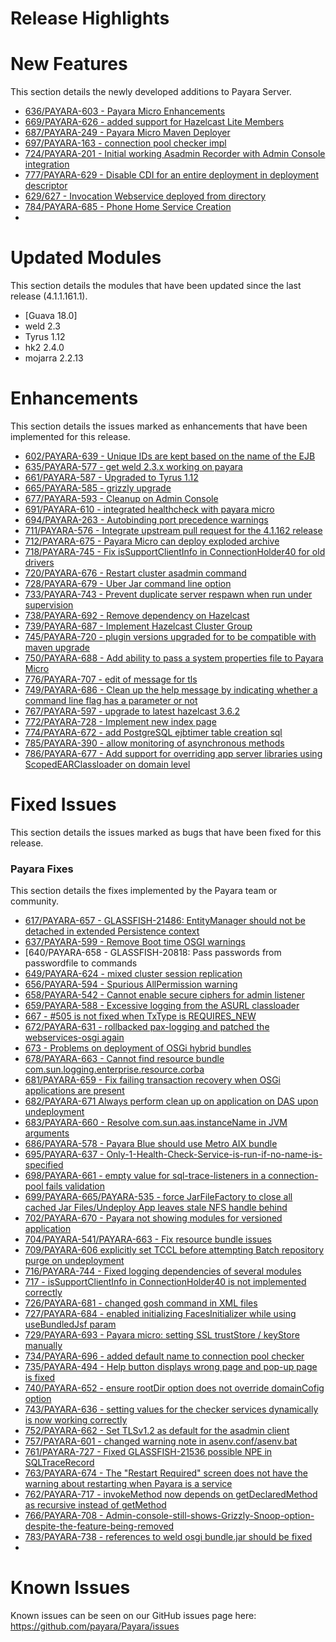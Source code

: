 # Release Highlights

# New Features
This section details the newly developed additions to Payara Server.
* [636/PAYARA-603 - Payara Micro Enhancements ](https://github.com/payara/Payara/pull/636)
* [669/PAYARA-626 - added support for Hazelcast Lite Members](https://github.com/payara/Payara/pull/669)
* [687/PAYARA-249 - Payara Micro Maven Deployer](https://github.com/payara/Payara/pull/687)
* [697/PAYARA-163 - connection pool checker impl](https://github.com/payara/Payara/pull/697)
* [724/PAYARA-201 - Initial working Asadmin Recorder with Admin Console integration](https://github.com/payara/Payara/pull/742)
* [777/PAYARA-629 - Disable CDI for an entire deployment in deployment descriptor](https://github.com/payara/Payara/pull/777)
* [629/627 - Invocation Webservice deployed from directory](https://github.com/payara/Payara/pull/629)
* [784/PAYARA-685 - Phone Home Service Creation](https://github.com/payara/Payara/pull/784)
* 



# Updated Modules
This section details the modules that have been updated since the last release (4.1.1.161.1).
* [Guava 18.0]
* weld 2.3
* Tyrus 1.12
* hk2 2.4.0
* mojarra 2.2.13



# Enhancements
This section details the issues marked as enhancements that have been implemented for this release.
* [602/PAYARA-639 - Unique IDs are kept based on the name of the EJB](https://github.com/payara/Payara/pull/602)
* [635/PAYARA-577 - get weld 2.3.x working on payara](https://github.com/payara/Payara/pull/635)
* [661/PAYARA-587 - Upgraded to Tyrus 1.12](https://github.com/payara/Payara/pull/661)
* [665/PAYARA-585 - grizzly upgrade](https://github.com/payara/Payara/pull/665)
* [677/PAYARA-593 - Cleanup on Admin Console](https://github.com/payara/Payara/pull/677)
* [691/PAYARA-610 - integrated healthcheck with payara micro](https://github.com/payara/Payara/pull/691)
* [694/PAYARA-263 - Autobinding port precedence warnings](https://github.com/payara/Payara/pull/694)
* [711/PAYARA-576 - Integrate upstream pull request for the 4.1.162 release](https://github.com/payara/Payara/pull/711)
* [712/PAYARA-675 - Payara Micro can deploy exploded archive](https://github.com/payara/Payara/pull/712)
* [718/PAYARA-745 - Fix isSupportClientInfo in ConnectionHolder40 for old drivers](https://github.com/payara/Payara/pull/718)
* [720/PAYARA-676 - Restart cluster asadmin command](https://github.com/payara/Payara/pull/720)
* [728/PAYARA-679 - Uber Jar command line option](https://github.com/payara/Payara/pull/728)
* [733/PAYARA-743 - Prevent duplicate server respawn when run under supervision](https://github.com/payara/Payara/pull/733)
* [738/PAYARA-692 - Remove dependency on Hazelcast](https://github.com/payara/Payara/pull/738)
* [739/PAYARA-687 - Implement Hazelcast Cluster Group](https://github.com/payara/Payara/pull/739)
* [745/PAYARA-720 - plugin versions upgraded for to be compatible with maven upgrade](https://github.com/payara/Payara/pull/745)
* [750/PAYARA-688 - Add ability to pass a system properties file to Payara Micro](https://github.com/payara/Payara/pull/750)
* [776/PAYARA-707 - edit of message for tls](https://github.com/payara/Payara/pull/776)
* [749/PAYARA-686 - Clean up the help message by indicating whether a command line flag has a parameter or not](https://github.com/payara/Payara/pull/749)
* [767/PAYARA-597 - upgrade to latest hazelcast 3.6.2](https://github.com/payara/Payara/pull/767)
* [772/PAYARA-728 - Implement new index page](https://github.com/payara/Payara/pull/772)
* [774/PAYARA-672 - add PostgreSQL ejbtimer table creation sql](https://github.com/payara/Payara/pull/774)
* [785/PAYARA-390 - allow monitoring of asynchronous methods](https://github.com/payara/Payara/pull/785)
* [786/PAYARA-677 - Add support for overriding app server libraries using ScopedEARClassloader on domain level ](https://github.com/payara/Payara/pull/786)

# Fixed Issues
This section details the issues marked as bugs that have been fixed for this release.

### Payara Fixes
This section details the fixes implemented by the Payara team or community.
* [617/PAYARA-657 - GLASSFISH-21486: EntityManager should not be detached in extended Persistence context](https://github.com/payara/Payara/pull/617)
* [637/PAYARA-599 - Remove Boot time OSGI warnings](https://github.com/payara/Payara/pull/637)
* [640/PAYARA-658 - GLASSFISH-20818: Pass passwords from passwordfile to commands
* [649/PAYARA-624 - mixed cluster session replication](https://github.com/payara/Payara/pull/649)
* [656/PAYARA-594 - Spurious AllPermission warning](https://github.com/payara/Payara/pull/656)
* [658/PAYARA-542 - Cannot enable secure ciphers for admin listener](https://github.com/payara/Payara/pull/658)
* [659/PAYARA-588 - Excessive logging from the ASURL classloader](https://github.com/payara/Payara/pull/659)
* [667 - #505 is not fixed when TxType is REQUIRES_NEW](https://github.com/payara/Payara/issues/667)
* [672/PAYARA-631 - rollbacked pax-logging and patched the webservices-osgi again](https://github.com/payara/Payara/pull/672)
* [673 - Problems on deployment of OSGi hybrid bundles](https://github.com/payara/Payara/issues/673)
* [678/PAYARA-663 - Cannot find resource bundle com.sun.logging.enterprise.resource.corba](https://github.com/payara/Payara/issues/678)
* [681/PAYARA-659 - Fix failing transaction recovery when OSGi applications are present](https://github.com/payara/Payara/pull/681)
* [682/PAYARA-671 Always perform clean up on application on DAS upon undeployment](https://github.com/payara/Payara/pull/682)
* [683/PAYARA-660 - Resolve com.sun.aas.instanceName in JVM arguments](https://github.com/payara/Payara/pull/683)
* [686/PAYARA-578 - Payara Blue should use Metro AIX bundle](https://github.com/payara/Payara/pull/686)
* [695/PAYARA-637 - Only-1-Health-Check-Service-is-run-if-no-name-is-specified](https://github.com/payara/Payara/pull/695)
* [698/PAYARA-661 - empty value for sql-trace-listeners in a connection-pool fails validation](https://github.com/payara/Payara/pull/698)
* [699/PAYARA-665/PAYARA-535 - force JarFileFactory to close all cached Jar Files/Undeploy App leaves stale NFS handle behind](https://github.com/payara/Payara/pull/699)
* [702/PAYARA-670 - Payara not showing modules for versioned application](https://github.com/payara/Payara/issues/702)
* [704/PAYARA-541/PAYARA-663 - Fix resource bundle issues](https://github.com/payara/Payara/pull/704)
* [709/PAYARA-606 explicitly set TCCL before attempting Batch repository purge on undeployment](https://github.com/payara/Payara/pull/709)
* [716/PAYARA-744 - Fixed logging dependencies of several modules](https://github.com/payara/Payara/pull/716)
* [717 - isSupportClientInfo in ConnectionHolder40 is not implemented correctly](https://github.com/payara/Payara/issues/717)
* [726/PAYARA-681 - changed gosh command in XML files](https://github.com/payara/Payara/pull/726)
* [727/PAYARA-684 - enabled initializing FacesInitializer while using useBundledJsf param](https://github.com/payara/Payara/pull/727)
* [729/PAYARA-693 - Payara micro: setting SSL trustStore / keyStore manually](https://github.com/payara/Payara/issues/729)
* [734/PAYARA-696 - added default name to connection pool checker](https://github.com/payara/Payara/pull/734)
* [735/PAYARA-494 - Help button displays wrong page and pop-up page is fixed](https://github.com/payara/Payara/pull/735)
* [740/PAYARA-652 - ensure rootDir option does not override domainCofig option](https://github.com/payara/Payara/pull/740)
* [743/PAYARA-636 - setting values for the checker services dynamically is now working correctly](https://github.com/payara/Payara/pull/743)
* [752/PAYARA-662 - Set TLSv1.2 as default for the asadmin client](https://github.com/payara/Payara/pull/752)
* [757/PAYARA-601 - changed warning note in asenv.conf/asenv.bat](https://github.com/payara/Payara/pull/757)
* [761/PAYARA-727 - Fixed GLASSFISH-21536 possible NPE in SQLTraceRecord](https://github.com/payara/Payara/pull/761)
* [763/PAYARA-674 - The "Restart Required" screen does not have the warning about restarting when Payara is a service](https://github.com/payara/Payara/pull/763)
* [762/PAYARA-717 - invokeMethod now depends on getDeclaredMethod as recursive instead of getMethod](https://github.com/payara/Payara/pull/762)
* [766/PAYARA-708 - Admin-console-still-shows-Grizzly-Snoop-option-despite-the-feature-being-removed](https://github.com/payara/Payara/pull/766)
* [783/PAYARA-738 - references to weld osgi bundle.jar should be fixed](https://github.com/payara/Payara/pull/783)
* 



# Known Issues
Known issues can be seen on our GitHub issues page here: https://github.com/payara/Payara/issues

